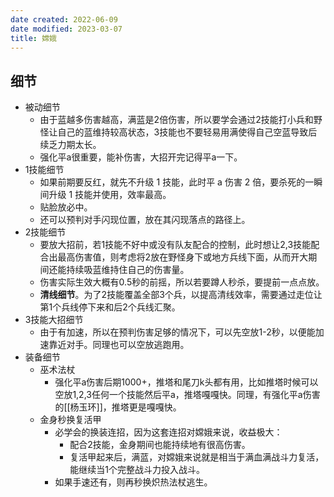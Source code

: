 ```yaml
---
date created: 2022-06-09
date modified: 2023-03-07
title: 嫦娥
---
```


## 细节

- 被动细节
	- 由于蓝越多伤害越高，满蓝是2倍伤害，所以要学会通过2技能打小兵和野怪让自己的蓝维持较高状态，3技能也不要轻易用满使得自己空蓝导致后续乏力期太长。
	- 强化平a很重要，能补伤害，大招开完记得平a一下。
- 1技能细节
	- 如果前期要反红，就先不升级 1 技能，此时平 a 伤害 2 倍，要杀死的一瞬间升级 1 技能并使用，效率最高。
	- 贴脸放必中。
	- 还可以预判对手闪现位置，放在其闪现落点的路径上。
- 2技能细节
	- 要放大招前，若1技能不好中或没有队友配合的控制，此时想让2,3技能配合出最高伤害值，则考虑将2放在野怪身下或地方兵线下面，从而开大期间还能持续吸蓝维持住自己的伤害量。
	- 伤害实际生效大概有0.5秒的前摇，所以若要蹲人秒杀，要提前一点点放。
	- **清线细节**。为了2技能覆盖全部3个兵，以提高清线效率，需要通过走位让第1个兵线停下来和后2个兵线汇聚。
- 3技能大招细节
	- 由于有加速，所以在预判伤害足够的情况下，可以先空放1-2秒，以便能加速靠近对手。同理也可以空放逃跑用。
- 装备细节
	- 巫术法杖
		- 强化平a伤害后期1000+，推塔和尾刀k头都有用，比如推塔时候可以空放1,2,3任何一个技能然后平a，推塔嘎嘎快。同理，有强化平a伤害的[[杨玉环]]，推塔更是嘎嘎快。
	- 金身秒换复活甲
		- 必学会的换装连招，因为这套连招对嫦娥来说，收益极大：
			- 配合2技能，金身期间也能持续地有很高伤害。
			- 复活甲起来后，满蓝，对嫦娥来说就是相当于满血满战斗力复活，能继续当1个完整战斗力投入战斗。
		- 如果手速还有，则再秒换炽热法杖逃生。
